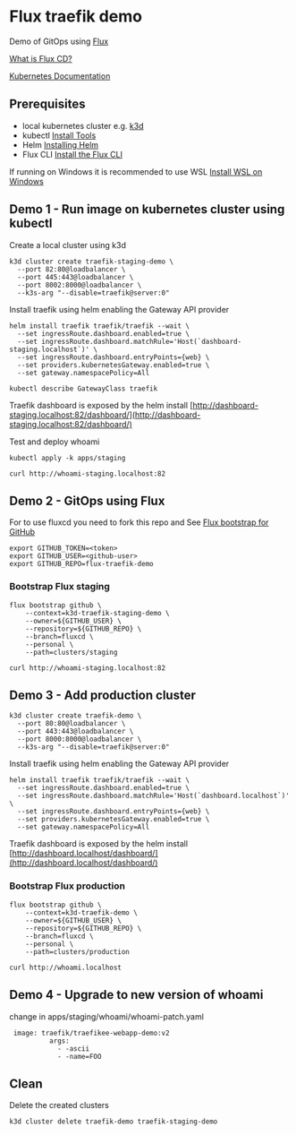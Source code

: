 # Flux traefik demo
Demo of GitOps using [Flux](https://fluxcd.io/)

[What is Flux CD?](https://www.cncf.io/blog/2023/09/15/what-is-flux-cd/)

[Kubernetes Documentation](https://kubernetes.io/docs/home/)

## Prerequisites
- local kubernetes cluster e.g. [k3d](https://k3d.io/)
- kubectl [Install Tools](https://kubernetes.io/docs/tasks/tools/)
- Helm [Installing Helm](https://helm.sh/docs/intro/install/)
- Flux CLI [Install the Flux CLI](https://fluxcd.io/flux/installation/)

If running on Windows it is recommended to use WSL [Install WSL on Windows](https://learn.microsoft.com/en-us/windows/wsl/install)

## Demo 1 - Run image on kubernetes cluster using kubectl
Create a local cluster using k3d
```
k3d cluster create traefik-staging-demo \
  --port 82:80@loadbalancer \
  --port 445:443@loadbalancer \
  --port 8002:8000@loadbalancer \
  --k3s-arg "--disable=traefik@server:0"
```

Install traefik using helm enabling the Gateway API provider
```
helm install traefik traefik/traefik --wait \
  --set ingressRoute.dashboard.enabled=true \
  --set ingressRoute.dashboard.matchRule='Host(`dashboard-staging.localhost`)' \
  --set ingressRoute.dashboard.entryPoints={web} \
  --set providers.kubernetesGateway.enabled=true \
  --set gateway.namespacePolicy=All
```

```
kubectl describe GatewayClass traefik
```

Traefik dashboard is exposed by the helm install
[http://dashboard-staging.localhost:82/dashboard/](http://dashboard-staging.localhost:82/dashboard/)

Test and deploy whoami 
```
kubectl apply -k apps/staging
```

```
curl http://whoami-staging.localhost:82
```

## Demo 2 - GitOps using Flux
For to use fluxcd you need to fork this repo and 
See [Flux bootstrap for GitHub](https://fluxcd.io/flux/installation/bootstrap/github/)
```
export GITHUB_TOKEN=<token>
export GITHUB_USER=<github-user>
export GITHUB_REPO=flux-traefik-demo
```

### Bootstrap Flux staging
```
flux bootstrap github \
    --context=k3d-traefik-staging-demo \
    --owner=${GITHUB_USER} \
    --repository=${GITHUB_REPO} \
    --branch=fluxcd \
    --personal \
    --path=clusters/staging
```


```
curl http://whoami-staging.localhost:82
```

## Demo 3 - Add production cluster
```
k3d cluster create traefik-demo \
  --port 80:80@loadbalancer \
  --port 443:443@loadbalancer \
  --port 8000:8000@loadbalancer \
  --k3s-arg "--disable=traefik@server:0"
```

Install traefik using helm enabling the Gateway API provider
```
helm install traefik traefik/traefik --wait \
  --set ingressRoute.dashboard.enabled=true \
  --set ingressRoute.dashboard.matchRule='Host(`dashboard.localhost`)' \
  --set ingressRoute.dashboard.entryPoints={web} \
  --set providers.kubernetesGateway.enabled=true \
  --set gateway.namespacePolicy=All
```

Traefik dashboard is exposed by the helm install
[http://dashboard.localhost/dashboard/](http://dashboard.localhost/dashboard/)

### Bootstrap Flux production
```
flux bootstrap github \
    --context=k3d-traefik-demo \
    --owner=${GITHUB_USER} \
    --repository=${GITHUB_REPO} \
    --branch=fluxcd \
    --personal \
    --path=clusters/production
```


```
curl http://whoami.localhost
```

## Demo 4 - Upgrade to new version of whoami
change in apps/staging/whoami/whoami-patch.yaml
```
 image: traefik/traefikee-webapp-demo:v2
          args:
            - -ascii
            - -name=FOO
```

## Clean
Delete the created clusters
```
k3d cluster delete traefik-demo traefik-staging-demo
```
